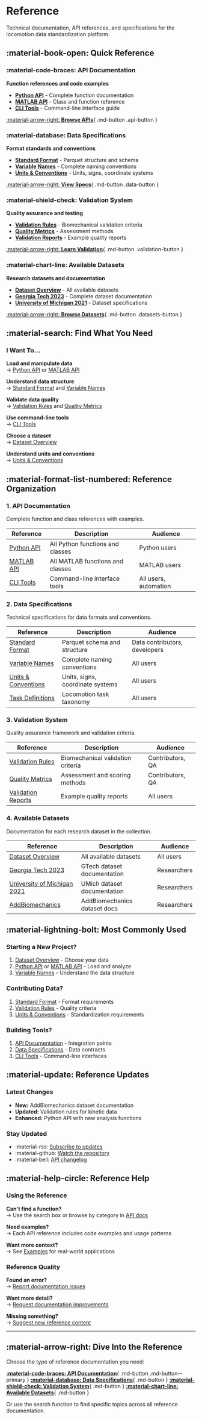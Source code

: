 # Reference

Technical documentation, API references, and specifications for the locomotion data standardization platform.

## :material-book-open: Quick Reference

<div class="quick-ref-grid" markdown>

<div class="ref-card api" markdown>

### :material-code-braces: **API Documentation**

**Function references and code examples**

- [**Python API**](api/python/) - Complete function documentation
- [**MATLAB API**](api/matlab/) - Class and function reference  
- [**CLI Tools**](api/cli/) - Command-line interface guide

[:material-arrow-right: **Browse APIs**](api/python/){ .md-button .api-button }

</div>

<div class="ref-card data" markdown>

### :material-database: **Data Specifications**

**Format standards and conventions**

- [**Standard Format**](data/standard_format/) - Parquet structure and schema
- [**Variable Names**](data/variable_names/) - Complete naming conventions
- [**Units & Conventions**](data/units_conventions/) - Units, signs, coordinate systems

[:material-arrow-right: **View Specs**](data/standard_format/){ .md-button .data-button }

</div>

<div class="ref-card validation" markdown>

### :material-shield-check: **Validation System**

**Quality assurance and testing**

- [**Validation Rules**](validation/rules/) - Biomechanical validation criteria
- [**Quality Metrics**](validation/metrics/) - Assessment methods
- [**Validation Reports**](validation/reports/) - Example quality reports

[:material-arrow-right: **Learn Validation**](validation/rules/){ .md-button .validation-button }

</div>

<div class="ref-card datasets" markdown>

### :material-chart-line: **Available Datasets**

**Research datasets and documentation**

- [**Dataset Overview**](datasets/overview/) - All available datasets
- [**Georgia Tech 2023**](datasets/gtech_2023/) - Complete dataset documentation
- [**University of Michigan 2021**](datasets/umich_2021/) - Dataset specifications

[:material-arrow-right: **Browse Datasets**](datasets/overview/){ .md-button .datasets-button }

</div>

</div>

## :material-search: Find What You Need

<div class="search-by-task" markdown>

### **I Want To...**

**Load and manipulate data**  
→ [Python API](api/python/) or [MATLAB API](api/matlab/)

**Understand data structure**  
→ [Standard Format](data/standard_format/) and [Variable Names](data/variable_names/)

**Validate data quality**  
→ [Validation Rules](validation/rules/) and [Quality Metrics](validation/metrics/)

**Use command-line tools**  
→ [CLI Tools](api/cli/)

**Choose a dataset**  
→ [Dataset Overview](datasets/overview/)

**Understand units and conventions**  
→ [Units & Conventions](data/units_conventions/)

</div>

## :material-format-list-numbered: Reference Organization

<div class="ref-organization" markdown>

### **1. API Documentation**
Complete function and class references with examples.

| Reference | Description | Audience |
|-----------|-------------|----------|
| [Python API](api/python/) | All Python functions and classes | Python users |
| [MATLAB API](api/matlab/) | All MATLAB functions and classes | MATLAB users |
| [CLI Tools](api/cli/) | Command-line interface tools | All users, automation |

### **2. Data Specifications**  
Technical specifications for data formats and conventions.

| Reference | Description | Audience |
|-----------|-------------|----------|
| [Standard Format](data/standard_format/) | Parquet schema and structure | Data contributors, developers |
| [Variable Names](data/variable_names/) | Complete naming conventions | All users |
| [Units & Conventions](data/units_conventions/) | Units, signs, coordinate systems | All users |
| [Task Definitions](data/task_definitions/) | Locomotion task taxonomy | All users |

### **3. Validation System**
Quality assurance framework and validation criteria.

| Reference | Description | Audience |
|-----------|-------------|----------|
| [Validation Rules](validation/rules/) | Biomechanical validation criteria | Contributors, QA |
| [Quality Metrics](validation/metrics/) | Assessment and scoring methods | Contributors, QA |
| [Validation Reports](validation/reports/) | Example quality reports | All users |

### **4. Available Datasets**
Documentation for each research dataset in the collection.

| Reference | Description | Audience |
|-----------|-------------|----------|
| [Dataset Overview](datasets/overview/) | All available datasets | All users |
| [Georgia Tech 2023](datasets/gtech_2023/) | GTech dataset documentation | Researchers |
| [University of Michigan 2021](datasets/umich_2021/) | UMich dataset documentation | Researchers |
| [AddBiomechanics](datasets/addbiomechanics/) | AddBiomechanics dataset docs | Researchers |

</div>

## :material-lightning-bolt: Most Commonly Used

<div class="common-references" markdown>

### **Starting a New Project?**
1. [Dataset Overview](datasets/overview/) - Choose your data
2. [Python API](api/python/) or [MATLAB API](api/matlab/) - Load and analyze
3. [Variable Names](data/variable_names/) - Understand the data structure

### **Contributing Data?**
1. [Standard Format](data/standard_format/) - Format requirements  
2. [Validation Rules](validation/rules/) - Quality criteria
3. [Units & Conventions](data/units_conventions/) - Standardization requirements

### **Building Tools?**
1. [API Documentation](api/python/) - Integration points
2. [Data Specifications](data/standard_format/) - Data contracts
3. [CLI Tools](api/cli/) - Command-line interfaces

</div>

## :material-update: Reference Updates

<div class="update-info" markdown>

### **Latest Changes**
- **New:** AddBiomechanics dataset documentation
- **Updated:** Validation rules for kinetic data
- **Enhanced:** Python API with new analysis functions

### **Stay Updated**
- :material-rss: [Subscribe to updates](mailto:contact@locomotion-data-standardization.org?subject=Reference%20Updates)
- :material-github: [Watch the repository](https://github.com/your-org/locomotion-data-standardization)
- :material-bell: [API changelog](api/python/#changelog)

</div>

## :material-help-circle: Reference Help

<div class="reference-help" markdown>

### **Using the Reference**

**Can't find a function?**  
→ Use the search box or browse by category in [API docs](api/python/)

**Need examples?**  
→ Each API reference includes code examples and usage patterns

**Want more context?**  
→ See [Examples](../examples/) for real-world applications

### **Reference Quality**

**Found an error?**  
→ [Report documentation issues](https://github.com/your-org/locomotion-data-standardization/issues)

**Want more detail?**  
→ [Request documentation improvements](https://github.com/your-org/locomotion-data-standardization/issues)

**Missing something?**  
→ [Suggest new reference content](https://github.com/your-org/locomotion-data-standardization/issues)

</div>

---

## :material-arrow-right: Dive Into the Reference

Choose the type of reference documentation you need:

[**:material-code-braces: API Documentation**](api/python/){ .md-button .md-button--primary }
[**:material-database: Data Specifications**](data/standard_format/){ .md-button }
[**:material-shield-check: Validation System**](validation/rules/){ .md-button }
[**:material-chart-line: Available Datasets**](datasets/overview/){ .md-button }

Or use the search function to find specific topics across all reference documentation.